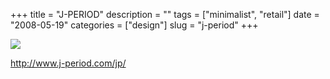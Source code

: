 +++
title = "J-PERIOD"
description = ""
tags = ["minimalist", "retail"]
date = "2008-05-19"
categories = ["design"]
slug = "j-period"
+++


 

  <div id="screens-thumbs" class="clearfix">
    <div class="txt-center" id="design-submission"><a href="http://www.j-period.com/jp/"><img id='bluga-thumbnail-1256' class='bluga-thumbnail large' src='/media/bluga/
wt483161763be62_0.jpg'/></a></div>  
  </div>   
<p><a href="http://www.j-period.com/jp/">http://www.j-period.com/jp/</a></p>




